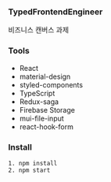 ### TypedFrontendEngineer

비즈니스 캔버스 과제

### Tools

- React
- material-design
- styled-components
- TypeScript
- Redux-saga
- Firebase Storage
- mui-file-input
- react-hook-form

### Install

```tsx
1. npm install
2. npm start
```
